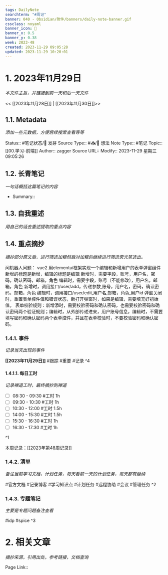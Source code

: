 ```yaml
---
tags: DailyNote
searchterm: "#周记"
banner: 040 - Obsidian/附件/banners/daily-note-banner.gif
cssclass: noyaml
banner_icon: 💌
banner_x: 0.5
banner_y: 0.38
week: 2023-48
created: 2023-11-29 09:05:28
updated: 2023-11-29 10:20:01
---
```


# 1. 2023年11月29日

_本文件主旨，并链接到前一天和后一天文件_

<< [[2023年11月28日]] | [[2023年11月30日]]>>

## 1.1. Metadata

_添加一些元数据，方便后续搜索查看等等_

Status:: #笔记状态/🌱 发芽
Source Type:: #📥/💭 想法 
Note Type:: #笔记
Topic:: [[00.学习-前端]]
Author:: zagger
Source URL::
Modify:: 2023-11-29 星期三 09:05:26

## 1.2. 长青笔记

_一句话概括这篇笔记的内容_

- Summary::

## 1.3. 自我重述

_用自己的话去重述提取的重点内容_

## 1.4. 重点摘抄

_摘抄部分原文后，进行筛选加粗然后对加粗的继续进行筛选荧光笔选出。_

问机器人问题：
vue2 用elementui框架实现一个编辑和新增用户的表单弹窗组件
新增的标题是新增，编辑的标题是编辑
新增时，需要字段，账号，用户名，密码，确认密码，邮箱，角色
编辑时，需要字段，账号（不能修改），用户名，邮箱，角色
新增时，调用接口/user/add，传递参数,账号，用户名，密码，确认密码，邮箱，角色
编辑时，调用接口/user/edit,用户名,邮箱，角色,用户id
弹窗关闭时，重置表单控件值和错误状态，新打开弹窗时，如果是编辑，需要填充好初始值。
表单校验规则：新增添时，需要校验密码和确认密码，也需要校验密码和确认密码两个验证规则；编辑时，从外部传递进来，用户账号信息，编辑时，不需要填写密码和确认密码两个表单控件，并且在表单校验时，不要校验密码和确认密码。
### 1.4.1. 事件

_记录当天出现的事件_

**[[2023年11月29日]]** 
#跟踪 
#重要 
#记录
^4
#### 1.4.1.1. 每日工时

_记录禅道工时，最终摘抄到禅道_

- [ ] 08:30 - 09:30 #工时  1h
- [ ] 09:30 - 10:30 #工时  1h
- [ ] 10:30 - 12:00 #工时  1.5h
- [ ] 14:00 - 15:30 #工时  1.5h
- [ ] 15:30 - 16:30 #工时  1h
- [ ] 16:30 - 17:30 #工时  1h

^1

本周记录：[[2023年第48周记录]]

### 1.4.2. 清单

_备注当前学习文档，计划任务，每天看前一天的计划任务，每天都有延续_

#官方文档 
#记录博客
#学习知识点
#计划任务
#远程协助
#会议 
#管理任务
^2

### 1.4.3. 专题笔记

_主要是专题问题备注查看_

#idp
#spice
^3

# 2. 相关文章

_摘抄来源，引用出处，参考链接，文档查询_

Page Link::

